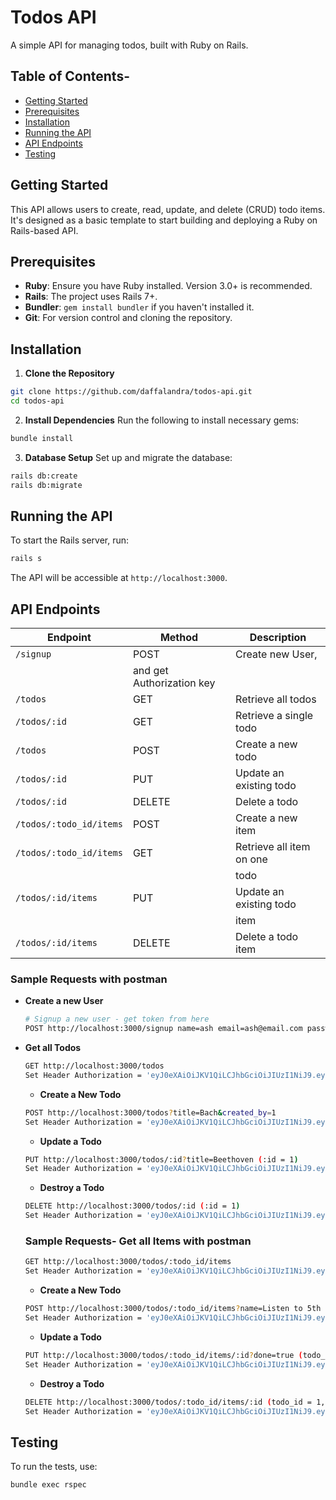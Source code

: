 # Todos API
 A simple API for managing todos, built with Ruby on Rails.
 ## Table of Contents- 
 - [Getting Started](#getting-started)
 - [Prerequisites](#prerequisites)
 - [Installation](#installation)
 - [Running the API](#running-the-api)
 - [API Endpoints](#api-endpoints)
 - [Testing](#testing)
 
 ## Getting Started
 This API allows users to create, read, update, and delete (CRUD) todo items. It's designed as a
 basic template to start building and deploying a Ruby on Rails-based API.
 ## Prerequisites
 - **Ruby**: Ensure you have Ruby installed. Version 3.0+ is recommended.
 - **Rails**: The project uses Rails 7+.
 - **Bundler**: `gem install bundler` if you haven't installed it.
 - **Git**: For version control and cloning the repository.
   
## Installation
 1. **Clone the Repository**
   ```bash
   git clone https://github.com/daffalandra/todos-api.git
   cd todos-api
   ```
 2. **Install Dependencies**
   Run the following to install necessary gems:
   ```bash
   bundle install
   ```
 3. **Database Setup**
   Set up and migrate the database:
   ```bash
   rails db:create
   rails db:migrate
   ```
 ## Running the API
 To start the Rails server, run:
 ```bash
 rails s
 ```
 The API will be accessible at `http://localhost:3000`.
 ## API Endpoints
 | Endpoint                | Method | Description              |
 |-------------------------|--------|--------------------------|
 | `/signup`               | POST   | Create new User,         |
 |                                  | and get Authorization key|
 | `/todos`                | GET    | Retrieve all todos       |
 | `/todos/:id`            | GET    | Retrieve a single todo   |
 | `/todos`                | POST   | Create a new todo        |
 | `/todos/:id`            | PUT    | Update an existing todo  |
 | `/todos/:id`            | DELETE | Delete a todo            |
 | `/todos/:todo_id/items` | POST   | Create a new item        |
 | `/todos/:todo_id/items` | GET    | Retrieve all item on one |
 |                         |        | todo                     |
 | `/todos/:id/items`      | PUT    | Update an existing todo  |
 |                         |        | item                     |
 | `/todos/:id/items`      | DELETE | Delete a todo item       |
 
 
### Sample Requests with postman
- **Create a new User**
  ```bash
  # Signup a new user - get token from here
  POST http://localhost:3000/signup name=ash email=ash@email.com password=foobar password_confirmation=foobar
  ```
- **Get all Todos** 
  ```bash
  GET http://localhost:3000/todos
  Set Header Authorization = 'eyJ0eXAiOiJKV1QiLCJhbGciOiJIUzI1NiJ9.eyJ1c2VyX2lkIjozLCJleHAiOjE0ODg5MDEyNjR9.7txvLgDzFdX5NIUGYb3W45oNIXinwB_ITu3jdlG5Dds'
  ```
  - **Create a New Todo**
  ```bash
  POST http://localhost:3000/todos?title=Bach&created_by=1
  Set Header Authorization = 'eyJ0eXAiOiJKV1QiLCJhbGciOiJIUzI1NiJ9.eyJ1c2VyX2lkIjozLCJleHAiOjE0ODg5MDEyNjR9.7txvLgDzFdX5NIUGYb3W45oNIXinwB_ITu3jdlG5Dds'
  ```
  - **Update a Todo**
  ```bash
  PUT http://localhost:3000/todos/:id?title=Beethoven (:id = 1)
  Set Header Authorization = 'eyJ0eXAiOiJKV1QiLCJhbGciOiJIUzI1NiJ9.eyJ1c2VyX2lkIjozLCJleHAiOjE0ODg5MDEyNjR9.7txvLgDzFdX5NIUGYb3W45oNIXinwB_ITu3jdlG5Dds'
  ```
  - **Destroy a Todo** 
  ```bash
  DELETE http://localhost:3000/todos/:id (:id = 1)
  Set Header Authorization = 'eyJ0eXAiOiJKV1QiLCJhbGciOiJIUzI1NiJ9.eyJ1c2VyX2lkIjozLCJleHAiOjE0ODg5MDEyNjR9.7txvLgDzFdX5NIUGYb3W45oNIXinwB_ITu3jdlG5Dds'
  ```
  ### Sample Requests- **Get all Items** with postman
  ```bash
  GET http://localhost:3000/todos/:todo_id/items
  Set Header Authorization = 'eyJ0eXAiOiJKV1QiLCJhbGciOiJIUzI1NiJ9.eyJ1c2VyX2lkIjozLCJleHAiOjE0ODg5MDEyNjR9.7txvLgDzFdX5NIUGYb3W45oNIXinwB_ITu3jdlG5Dds'
  ```
  - **Create a New Todo**
  ```bash
  POST http://localhost:3000/todos/:todo_id/items?name=Listen to 5th Symphony&done=false (todo_id = 1)
  Set Header Authorization = 'eyJ0eXAiOiJKV1QiLCJhbGciOiJIUzI1NiJ9.eyJ1c2VyX2lkIjozLCJleHAiOjE0ODg5MDEyNjR9.7txvLgDzFdX5NIUGYb3W45oNIXinwB_ITu3jdlG5Dds'
  ```
  - **Update a Todo**
  ```bash
  PUT http://localhost:3000/todos/:todo_id/items/:id?done=true (todo_id = 1, id = 1)
  Set Header Authorization = 'eyJ0eXAiOiJKV1QiLCJhbGciOiJIUzI1NiJ9.eyJ1c2VyX2lkIjozLCJleHAiOjE0ODg5MDEyNjR9.7txvLgDzFdX5NIUGYb3W45oNIXinwB_ITu3jdlG5Dds'
  ```
  - **Destroy a Todo** 
  ```bash
  DELETE http://localhost:3000/todos/:todo_id/items/:id (todo_id = 1, id = 1)
  Set Header Authorization = 'eyJ0eXAiOiJKV1QiLCJhbGciOiJIUzI1NiJ9.eyJ1c2VyX2lkIjozLCJleHAiOjE0ODg5MDEyNjR9.7txvLgDzFdX5NIUGYb3W45oNIXinwB_ITu3jdlG5Dds'
  ```
 ## Testing
 To run the tests, use:
 ```bash
 bundle exec rspec
 ```
